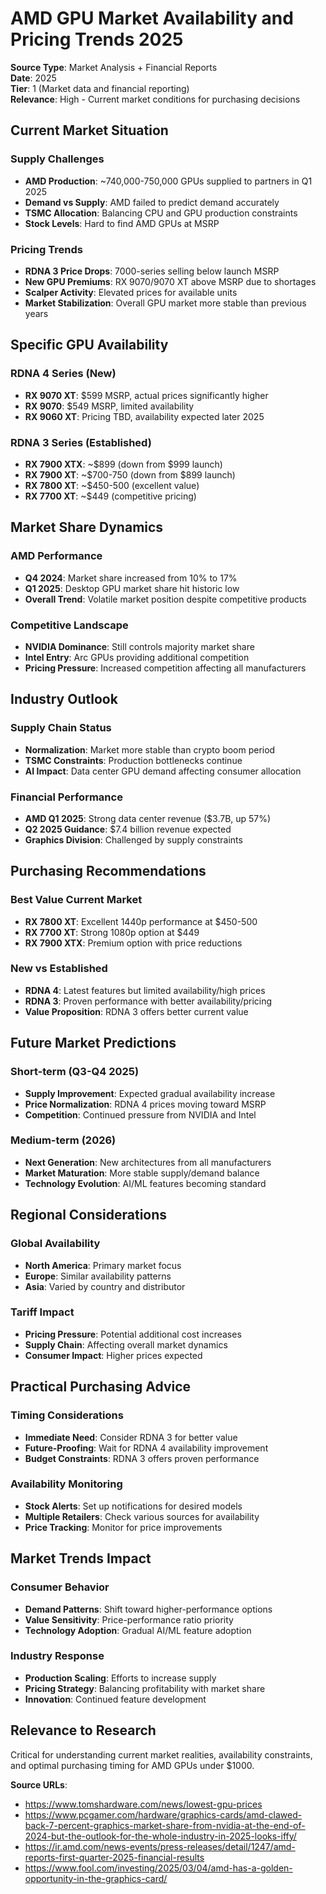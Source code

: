 # AMD GPU Market Availability and Pricing Trends 2025

**Source Type**: Market Analysis + Financial Reports  
**Date**: 2025  
**Tier**: 1 (Market data and financial reporting)  
**Relevance**: High - Current market conditions for purchasing decisions

## Current Market Situation

### Supply Challenges
- **AMD Production**: ~740,000-750,000 GPUs supplied to partners in Q1 2025
- **Demand vs Supply**: AMD failed to predict demand accurately
- **TSMC Allocation**: Balancing CPU and GPU production constraints
- **Stock Levels**: Hard to find AMD GPUs at MSRP

### Pricing Trends
- **RDNA 3 Price Drops**: 7000-series selling below launch MSRP
- **New GPU Premiums**: RX 9070/9070 XT above MSRP due to shortages
- **Scalper Activity**: Elevated prices for available units
- **Market Stabilization**: Overall GPU market more stable than previous years

## Specific GPU Availability

### RDNA 4 Series (New)
- **RX 9070 XT**: $599 MSRP, actual prices significantly higher
- **RX 9070**: $549 MSRP, limited availability
- **RX 9060 XT**: Pricing TBD, availability expected later 2025

### RDNA 3 Series (Established)
- **RX 7900 XTX**: ~$899 (down from $999 launch)
- **RX 7900 XT**: ~$700-750 (down from $899 launch)
- **RX 7800 XT**: ~$450-500 (excellent value)
- **RX 7700 XT**: ~$449 (competitive pricing)

## Market Share Dynamics

### AMD Performance
- **Q4 2024**: Market share increased from 10% to 17%
- **Q1 2025**: Desktop GPU market share hit historic low
- **Overall Trend**: Volatile market position despite competitive products

### Competitive Landscape
- **NVIDIA Dominance**: Still controls majority market share
- **Intel Entry**: Arc GPUs providing additional competition
- **Pricing Pressure**: Increased competition affecting all manufacturers

## Industry Outlook

### Supply Chain Status
- **Normalization**: Market more stable than crypto boom period
- **TSMC Constraints**: Production bottlenecks continue
- **AI Impact**: Data center GPU demand affecting consumer allocation

### Financial Performance
- **AMD Q1 2025**: Strong data center revenue ($3.7B, up 57%)
- **Q2 2025 Guidance**: $7.4 billion revenue expected
- **Graphics Division**: Challenged by supply constraints

## Purchasing Recommendations

### Best Value Current Market
- **RX 7800 XT**: Excellent 1440p performance at $450-500
- **RX 7700 XT**: Strong 1080p option at $449
- **RX 7900 XTX**: Premium option with price reductions

### New vs Established
- **RDNA 4**: Latest features but limited availability/high prices
- **RDNA 3**: Proven performance with better availability/pricing
- **Value Proposition**: RDNA 3 offers better current value

## Future Market Predictions

### Short-term (Q3-Q4 2025)
- **Supply Improvement**: Expected gradual availability increase
- **Price Normalization**: RDNA 4 prices moving toward MSRP
- **Competition**: Continued pressure from NVIDIA and Intel

### Medium-term (2026)
- **Next Generation**: New architectures from all manufacturers
- **Market Maturation**: More stable supply/demand balance
- **Technology Evolution**: AI/ML features becoming standard

## Regional Considerations

### Global Availability
- **North America**: Primary market focus
- **Europe**: Similar availability patterns
- **Asia**: Varied by country and distributor

### Tariff Impact
- **Pricing Pressure**: Potential additional cost increases
- **Supply Chain**: Affecting overall market dynamics
- **Consumer Impact**: Higher prices expected

## Practical Purchasing Advice

### Timing Considerations
- **Immediate Need**: Consider RDNA 3 for better value
- **Future-Proofing**: Wait for RDNA 4 availability improvement
- **Budget Constraints**: RDNA 3 offers proven performance

### Availability Monitoring
- **Stock Alerts**: Set up notifications for desired models
- **Multiple Retailers**: Check various sources for availability
- **Price Tracking**: Monitor for price improvements

## Market Trends Impact

### Consumer Behavior
- **Demand Patterns**: Shift toward higher-performance options
- **Value Sensitivity**: Price-performance ratio priority
- **Technology Adoption**: Gradual AI/ML feature adoption

### Industry Response
- **Production Scaling**: Efforts to increase supply
- **Pricing Strategy**: Balancing profitability with market share
- **Innovation**: Continued feature development

## Relevance to Research

Critical for understanding current market realities, availability constraints, and optimal purchasing timing for AMD GPUs under $1000.

**Source URLs**:
- https://www.tomshardware.com/news/lowest-gpu-prices
- https://www.pcgamer.com/hardware/graphics-cards/amd-clawed-back-7-percent-graphics-market-share-from-nvidia-at-the-end-of-2024-but-the-outlook-for-the-whole-industry-in-2025-looks-iffy/
- https://ir.amd.com/news-events/press-releases/detail/1247/amd-reports-first-quarter-2025-financial-results
- https://www.fool.com/investing/2025/03/04/amd-has-a-golden-opportunity-in-the-graphics-card/